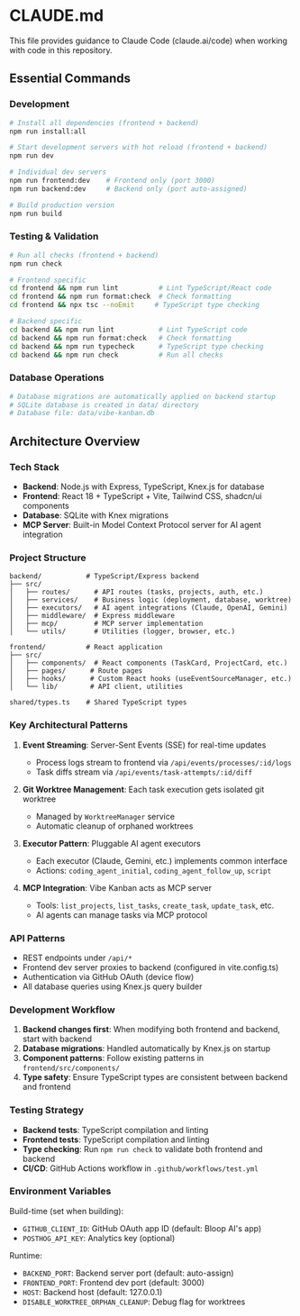 # CLAUDE.md

This file provides guidance to Claude Code (claude.ai/code) when working with code in this repository.

## Essential Commands

### Development
```bash
# Install all dependencies (frontend + backend)
npm run install:all

# Start development servers with hot reload (frontend + backend)
npm run dev

# Individual dev servers
npm run frontend:dev    # Frontend only (port 3000)
npm run backend:dev     # Backend only (port auto-assigned)

# Build production version
npm run build
```

### Testing & Validation
```bash
# Run all checks (frontend + backend)
npm run check

# Frontend specific
cd frontend && npm run lint          # Lint TypeScript/React code
cd frontend && npm run format:check  # Check formatting
cd frontend && npx tsc --noEmit     # TypeScript type checking

# Backend specific  
cd backend && npm run lint           # Lint TypeScript code
cd backend && npm run format:check   # Check formatting
cd backend && npm run typecheck      # TypeScript type checking
cd backend && npm run check          # Run all checks
```

### Database Operations
```bash
# Database migrations are automatically applied on backend startup
# SQLite database is created in data/ directory
# Database file: data/vibe-kanban.db
```

## Architecture Overview

### Tech Stack
- **Backend**: Node.js with Express, TypeScript, Knex.js for database
- **Frontend**: React 18 + TypeScript + Vite, Tailwind CSS, shadcn/ui components  
- **Database**: SQLite with Knex migrations
- **MCP Server**: Built-in Model Context Protocol server for AI agent integration

### Project Structure
```
backend/           # TypeScript/Express backend
├── src/
│   ├── routes/      # API routes (tasks, projects, auth, etc.)
│   ├── services/    # Business logic (deployment, database, worktree)
│   ├── executors/   # AI agent integrations (Claude, OpenAI, Gemini)
│   ├── middleware/  # Express middleware
│   ├── mcp/         # MCP server implementation
│   └── utils/       # Utilities (logger, browser, etc.)

frontend/          # React application
├── src/
│   ├── components/  # React components (TaskCard, ProjectCard, etc.)
│   ├── pages/      # Route pages
│   ├── hooks/      # Custom React hooks (useEventSourceManager, etc.)
│   └── lib/        # API client, utilities

shared/types.ts    # Shared TypeScript types
```

### Key Architectural Patterns

1. **Event Streaming**: Server-Sent Events (SSE) for real-time updates
   - Process logs stream to frontend via `/api/events/processes/:id/logs`
   - Task diffs stream via `/api/events/task-attempts/:id/diff`

2. **Git Worktree Management**: Each task execution gets isolated git worktree
   - Managed by `WorktreeManager` service
   - Automatic cleanup of orphaned worktrees

3. **Executor Pattern**: Pluggable AI agent executors
   - Each executor (Claude, Gemini, etc.) implements common interface
   - Actions: `coding_agent_initial`, `coding_agent_follow_up`, `script`

4. **MCP Integration**: Vibe Kanban acts as MCP server
   - Tools: `list_projects`, `list_tasks`, `create_task`, `update_task`, etc.
   - AI agents can manage tasks via MCP protocol

### API Patterns

- REST endpoints under `/api/*`
- Frontend dev server proxies to backend (configured in vite.config.ts)
- Authentication via GitHub OAuth (device flow)
- All database queries using Knex.js query builder

### Development Workflow

1. **Backend changes first**: When modifying both frontend and backend, start with backend
2. **Database migrations**: Handled automatically by Knex.js on startup
3. **Component patterns**: Follow existing patterns in `frontend/src/components/`
4. **Type safety**: Ensure TypeScript types are consistent between backend and frontend

### Testing Strategy

- **Backend tests**: TypeScript compilation and linting
- **Frontend tests**: TypeScript compilation and linting
- **Type checking**: Run `npm run check` to validate both frontend and backend
- **CI/CD**: GitHub Actions workflow in `.github/workflows/test.yml`

### Environment Variables

Build-time (set when building):
- `GITHUB_CLIENT_ID`: GitHub OAuth app ID (default: Bloop AI's app)
- `POSTHOG_API_KEY`: Analytics key (optional)

Runtime:
- `BACKEND_PORT`: Backend server port (default: auto-assign)
- `FRONTEND_PORT`: Frontend dev port (default: 3000)
- `HOST`: Backend host (default: 127.0.0.1)
- `DISABLE_WORKTREE_ORPHAN_CLEANUP`: Debug flag for worktrees